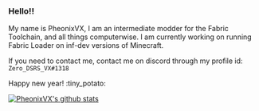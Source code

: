 ### Hello!!

My name is PheonixVX, I am an intermediate modder for the Fabric Toolchain, and all things computerwise.
I am currently working on running Fabric Loader on inf-dev versions of Minecraft.

If you need to contact me, contact me on discord through my profile id: `Zero_DSRS_VX#1318`

Happy new year!
:tiny_potato:

[![PheonixVX's github stats](https://github-readme-stats.vercel.app/api?username=PheonixVX)](https://github.com/anuraghazra/github-readme-stats)

